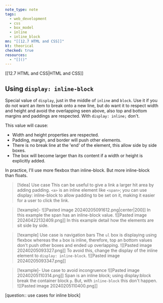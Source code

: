 ```yaml
---
note_type: note
tags:
  - web_development
  - css
  - box_model
  - inline
  - inline_block
mn: "[[12.7 HTML and CSS]]"
kt: theorical
checked: true
resources:
  - "[]()"
---
```

[[12.7 HTML and CSS|HTML and CSS]]

## Using `display: inline-block`
Special value of `display`, just in the middle of `inline` and `block`. Use it if you do not want an item to break onto a new line, but do want it to respect width and height and avoid the overlapping seen above, also top and bottom margins and paddings are respected. With `display: inline;` don't. 

This value will cause:

- Width and height properties are respected.
- Padding, margin, and border will push other elements.
- There is no break line at the 'end' of the element, this allow side by side boxes. 
- The box will become larger than its content if a width or height is explicitly added.

In practice, I'll use more flexbox than inline-block. But more inline-block than floats. 

>[!idea] Use case
>This can be useful to give a link a larger hit area by adding padding. `<a>` is an inline element like `<span>`; you can use display: inline-block to allow padding to be set on it, making it easier for a user to click the link.

>[!example]-
>![[Pasted image 20240205091612.png|center|200]]
>In this example the span has an inline-block value. 
>![[Pasted image 20240422132409.png]]
>In this example detail how the elements are sit side by side. 

>[!example] Use case is navigation bars
>The `ul` box is displaying using flexbox whereas the `a` box is inline, therefore, top an bottom values don't push other boxes and ended up overlapping. 
>![[Pasted image 20240205093327.png]]
>To avoid this, change the display of the inline element to `display: inline-block`.
>![[Pasted image 20240205093347.png]]

>[!example]- Use case to avoid incongruence
>![[Pasted image 20240205110314.png]]
>Span is an inline block; using display:block break the container block `p`. But, with `inline-block` this don't happen.
>![[Pasted image 20240205110400.png]]

[question:: use cases for inline block]


